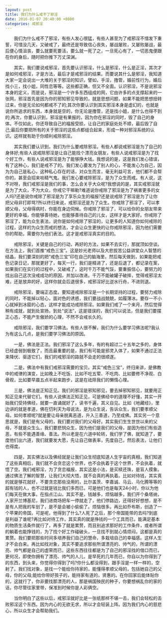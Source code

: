 ```yaml
---
layout: post
title: 我们为什么戒不了邪淫
date: 2016-01-07 20:40:00 +0800
categories: 戒邪淫
---
```


　　我们为什么戒不了邪淫，有些人发心很猛，有些人甚至为了戒邪淫不惜发下重誓，可惜没几天，又破戒了，最终还是导致信心丧失，屡战屡败，又屡败屡战，最后便心情沮丧，要么就要死要活，要么就一死了之，一旦死心有了，一切恶鬼便跟在你的身后，随时把你推下万丈深渊。
　　其实，我们要说戒邪淫，首先要认识邪淫，什么是邪淫，什么是正淫，其次才是如何戒邪淫，才是方法，最后才是戒邪淫的结果。而要说其什么是邪淫，我知道大家一定会说出一大堆的关于邪淫的知识，譬如，手淫，撸管，婚前性行为，婚后找小三，找小姐，同性恋等等。这些都正确，但又不全面。认识邪淫，不是说邪淫本身的定义，而是说，邪淫是一个许多东西组成的网，它由许多的点支撑起来的一张网，邪淫首先是因为你的邪知邪见导致的，就是思想问题，如果不能把思想扭转过来，你是无论如何都戒不了的;其次你要认识到其实邪淫本身是虚幻的，也就是说你所追求的东西，本身就是空的，你无论是撸管，还是找小姐，是什么也得不到的;再次，你要认识到，邪淫是有果报的，因为你在邪淫的同时，毁了自己的身体。不仅如此，你还导致自己的福报受损，让自己的家庭处处不顺，最后毁了自己;最后你要把所有的关于邪淫的这些点都组合起来，形成一种对邪淫系统的认识。这样就有助于你顺利戒除邪淫。
　　其实我们要认识到，我们为什么要戒除邪淫。有些人都说戒邪淫是为了自己的身体好;有些人说戒除邪淫是让自己能找个漂亮女朋友，有些人说戒邪淫是为了找个好工作，有些人说戒邪淫是为了能够挣大钱。我想说的是，这是我们发心错误，有了这种心，我们是戒不了的。我们发心要发为了别人的心，不能发心为自己，因为为自己是私心，这种私心存在的话，对众生而言，毫无利益可言，他们都不会帮你的，甚至会招来啖精气鬼。我们发心要戒除邪淫，是为了众生而戒。有人说，这不对呀，我们戒邪淫是我们的事，怎么会关乎大众呢?我想说的是，其实戒邪淫就是为了大众，不为大众，你戒它干嘛勒?难道说你戒除了邪淫是为了祸害更多的女人吗?还是说你戒除了邪淫是为了享乐众生的福报?还是说戒除了邪淫是为了让你把父母非打即骂?所以终归来说，戒邪淫还是为了众生。你戒除了邪淫了，可以孝顺父母，父母得病时，你能在身边伺候。你戒除了邪淫了，可以给你的女朋友带来更好的幸福，你能够善待她，也能够善待自己的儿女，这样才是大家好。你戒除了邪淫了，能为众生表法，说你是如何戒除了邪淫的，让更多的人知道你如何戒除的过程，这样的为众生而戒的想法，才会让众生更快的让你戒除邪淫，因为他们需要你的帮助，需要你为他们表法。这才是戒邪淫真实的目的。
　　戒除邪淫，关键是自己的行动，再好的方法，如果不去实行，那就顶如空谈。在方法上，我们首推“戒色三宝”。这是妙光老师以及大悲拔苦公益讲堂众人智慧的结晶，我们要深刻的把“戒色三宝”印在自己的脑海里，然后每天做到，如果能把戒色记录日记，那就更好了，每天一行，我们是精进了，还是后退了，都记录在案，如果我们在实行的过程中，又破戒了，这时千万不能气馁，要重振信心，要努力的找出自己这次没戒成功的原因，并加以改进。千万不能破罐子破摔，觉得戒邪淫太难，还是放弃的好，这样你就会后退很多，戒邪淫好比逆水行舟，不进则退。
　　戒除邪淫，要端正态度。要知道戒除邪淫是一个长期坚持的过程，要努力戒除的同时，不能掉以轻心，面对色的诱惑，我们要战战兢兢，如履薄冰。要存一不小心就掉到冰窟的心态，这样才能成功戒除邪淫。如果我们戒了一个来月，然后觉得稍有成就，就到处宣扬，到处“说法”，这是错误的，我们可以说法，但是我们要摆正心态，不能产生傲娇的心理，不然不会戒长久的。
　　戒除邪淫，我们要学习佛法。有些人很不解，我们为什么要学习佛法呢?我认为有这么几点，是我们要学习佛法的原因。
　　一是，佛法是正法。我们邪淫了这么多年，有的有超过二十五年之多的，身体已经虚弱到极致了，而且最重要的是，我们有可能是邪灵入体了，如果不通过正法来降伏、驱逐它们，我们的戒邪淫的路就不会走的很顺遂。
　　二是，佛法中有我们戒邪淫需要的宝贝。其实“戒色三宝”，终归来讲，是佛教中的戒律的演变，比如晚上不吃饭、比如不吃五荤、不吃肉、比如要修不净观、白骨观，比如要早晨五点半起来跑步，这是在祛除我们的懒惰心理。
　　三是，佛法是正知正见。我们的邪淫是邪知邪见，要去掉邪知邪见，就要用正知正见来代替它们。有些人说佛法正知正见，可是佛经中的道理不好懂，其实一开始我们受持佛经，就要一直诵就好了，读书千遍，其义自见。比如《地藏经》，里边讲的就是孝道，佛在忉利天为母说法，是为众生说，告诉众生，我们要孝顺父母。如何孝顺呢?就是要让母亲脱离恶道，升入三善道，乃至成佛。其实另一个意思就是，我们是有父母的，我们要对我们的父母好。其实我们生生世世以来的父母，不就是众生么，我们要悲悯众生，因为他们是我们的父母，是因为他们有些造恶，有些不能遇善缘、善法。所以老是在六道中轮转，我们学了佛，就知道了，要度他们出六道，我们就要发大愿，先让自己做表率，先度自己，然后表法，让他们也得度。
　　四是，其实佛法以及佛经就是让我们众生彻底知道人生宇宙的真相，我们知道了这些真相后，我们就不会贪恋这个世界，也不会执着于这个世界，不会执着，就悟了空。我们戒邪淫，为了贪恋福报，其实这是小法，是买椟还珠，是盲人摸象。通过佛法了解的智慧，让我们大彻大悟，就不会真的再执着。比如对待钱，其实真的就是够花就好，不要贪恋那些没用的，比尔盖茨、李嘉诚、马云、马化腾等等的超有钱的人，也不过就是钱比我们多而已，可是他们也是每天24小时，你以为他们每天在做大事，在指点江山，其实不是，钱越多，烦恼越多，我们开个桑塔纳，人家开兰博基尼，我们进商场把车一停就走了，他们停路边，还得好好想想，是不是有人把我的车划了，是不是会被小偷偷了。烦恼很多。再比如乔布斯，创造了一个苹果的帝国，可是呢，他得到了什么?人死了之后，那个帝国能带的去吗?到底是利益了谁呢?再比如对待工作，其实真的就是挣钱的一个工具而已，能满足基本的物质生活条件就行了，再多了就是累赘，而且别追求那好的工作条件，或者所谓的躺着也能挣钱的，为了找个好工作碰破头，一旦找不到就心情烦闷，这都是真的累赘。我们要把那些时间多培养我们自己的慧命，多栽培自己的幸福感。这样人生才不会白来。再比如找对象，其实不要追求那些所谓漂亮的、帅气的，所谓的漂亮、帅气都是自己的虚荣而已，这些东西往往都是为了自己的邪淫找的借口而已，更何况，即使你拥有了漂亮、帅气的人儿，是早死的几年而已，你自以为你得到了的东西，到头来，你觉得你得到了吗?你什么都没得到，跟手淫是一样一样的，空射了。我们找对象，是找一个能给你持家的，能懂得孝顺父母的，包括她自己的父母，你的父母;能给你带好孩子的，能持家有道的，贤惠的。在你回家后能体贴你的，这就行了，你非要找那漂亮的人，那是祸国殃民的种子，你要想祸乱你的家的话，你尽管往家里带，保准到时候你是人彩俩空。
　　当你明白了这些以后，戒邪淫就好比是一张纸那样不堪一击，我们会轻松的击败邪淫这个东西。因为内心的无欲无求，所以才会轻装上阵。因为我们内心的慈悲心，所以众生才会帮助我们。